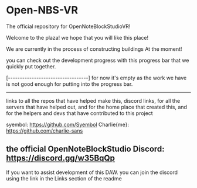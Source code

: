 # Open-NBS-VR
The official repository for OpenNoteBlockStudioVR!

Welcome to the plaza! we hope that you will like this place!

We are currently in the process of constructing buildings At the moment!

you can check out the development progress with this progress bar that we quickly put together.

[----------------------------------] for now it's empty as the work we have is not good enough for putting into the progress bar.

-------------------------------------------------------------------------------------------------------------------

links to all the repos that have helped make this, discord links, for all the servers that have helped out, and for the home place that created this, and for the helpers and devs that have contributed to this project 

syembol: https://github.com/Syembol
Charlie{me}: https://github.com/charlie-sans

the official OpenNoteBlockStudio Discord: https://discord.gg/w35BqQp
-------------------------------------------------------------------------------------------------------------------


If you want to assist development of this DAW. you can join the discord using the link in the Links section of the readme